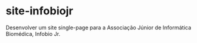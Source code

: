 # site-infobiojr
Desenvolver um site single-page para a Associação Júnior de Informática Biomédica, Infobio Jr.
